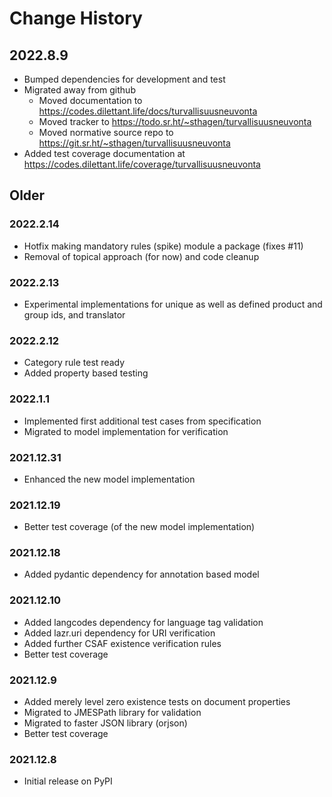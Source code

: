 # Change History

## 2022.8.9

* Bumped dependencies for development and test
* Migrated away from github
  * Moved documentation to https://codes.dilettant.life/docs/turvallisuusneuvonta
  * Moved tracker to https://todo.sr.ht/~sthagen/turvallisuusneuvonta
  * Moved normative source repo to https://git.sr.ht/~sthagen/turvallisuusneuvonta
* Added test coverage documentation at https://codes.dilettant.life/coverage/turvallisuusneuvonta

## Older
### 2022.2.14

* Hotfix making mandatory rules (spike) module a package (fixes #11)
* Removal of topical approach (for now) and code cleanup

### 2022.2.13

* Experimental implementations for unique as well as defined product and group ids, and translator 

### 2022.2.12

* Category rule test ready
* Added property based testing

### 2022.1.1

* Implemented first additional test cases from specification
* Migrated to model implementation for verification

### 2021.12.31

* Enhanced the new model implementation

### 2021.12.19

* Better test coverage (of the new model implementation)

### 2021.12.18

* Added pydantic dependency for annotation based model

### 2021.12.10

* Added langcodes dependency for language tag validation
* Added lazr.uri dependency for URI verification
* Added further CSAF existence verification rules
* Better test coverage

### 2021.12.9

* Added merely level zero existence tests on document properties 
* Migrated to JMESPath library for validation
* Migrated to faster JSON library (orjson)
* Better test coverage

### 2021.12.8

* Initial release on PyPI
